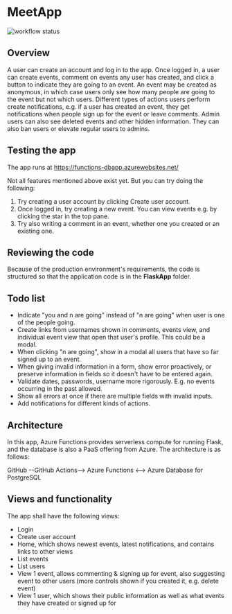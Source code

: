# MeetApp

![workflow status](https://github.com/mikkokallio/dbapp-code/actions/workflows/main_functions-dbapp.yml/badge.svg)

## Overview

A user can create an account and log in to the app. Once logged in, a user can create events, comment on events any user has created, and click a button to indicate they are going to an event. An event may be created as anonymous, in which case users only see how many people are going to the event but not which users. Different types of actions users perform create notifications, e.g. if a user has created an event, they get notifications when people sign up for the event or leave comments. Admin users can also see deleted events and other hidden information. They can also ban users or elevate regular users to admins.

## Testing the app

The app runs at https://functions-dbapp.azurewebsites.net/

Not all features mentioned above exist yet. But you can try doing the following:
1. Try creating a user account by clicking Create user account.
2. Once logged in, try creating a new event. You can view events e.g. by clicking the star in the top pane.
3. Try also writing a comment in an event, whether one you created or an existing one.

## Reviewing the code

Because of the production environment's requirements, the code is structured so that the application code is in the **FlaskApp** folder.

## Todo list

* Indicate "you and n are going" instead of "n are going" when user is one of the people going.
* Create links from usernames shown in comments, events view, and individual event view that open that user's profile. This could be a modal.
* When clicking "n are going", show in a modal all users that have so far signed up to an event.
* When giving invalid information in a form, show error proactively, or preserve information in fields so it doesn't have to be entered again.
* Validate dates, passwords, username more rigorously. E.g. no events occurring in the past allowed.
* Show all errors at once if there are multiple fields with invalid inputs.
* Add notifications for different kinds of actions.

## Architecture

In this app, Azure Functions provides serverless compute for running Flask, and the database is also a PaaS offering from Azure. The architecture is as follows:

GitHub --GitHub Actions--> Azure Functions <--> Azure Database for PostgreSQL

## Views and functionality

The app shall have the following views:
* Login
* Create user account
* Home, which shows newest events, latest notifications, and contains links to other views
* List events
* List users
* View 1 event, allows commenting & signing up for event, also suggesting event to other users (more controls shown if you created it, e.g. delete event)
* View 1 user, which shows their public information as well as what events they have created or signed up for
